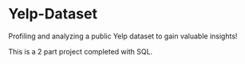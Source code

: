 # Yelp-Dataset
Profiling and analyzing a public Yelp dataset to gain valuable insights!

This is a 2 part project completed with SQL.
